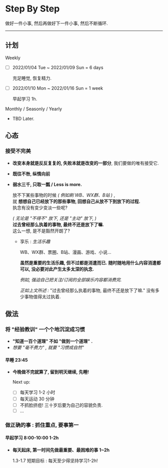 # Step By Step

做好一件小事, 然后再做好下一件小事, 然后不断循环.

---

## 计划

Weekly

-   [ ] 2022/01/04 Tue ~ 2022/01/09 Sun = 6 days

    充足睡觉, 恢复精力.

-   [ ] 2022/01/10 Mon ~ 2022/01/16 Sun = 1 week

    早起学习 1h.

Monthly / Seasonly / Yearly

-   TBD Later.

## 心态

### 接受不完美

-   **改变本身就是反反复复的, 失败本就是改变的一部分**, 我们要做的唯有接受它.

    <!-- 接受当下的不完美 -->

-   **既往不咎, 纵情向前**

    <!-- 接受过去的不完美 -->

-   **弱水三千, 只取一瓢 / Less is more.**

    放不下某些事物的时候 _( 例如刷 WB、WX群、B站 )_ ,<br/>
    就 **想想自己已经放下的那些事物, 回想自己从放不下到放下的过程.**<br/>
    执念有没有变少变淡一些呢?

    _( 无论是 "不得不" 放下, 还是 "主动" 放下, )_<br/>
    **过去曾经那么执着的事物, 最终不还是放下了嘛.**<br/>
    这么一想, 是不是豁然开朗了?

    -   享乐 : _生活乐趣_

        WB、WX群、票圈、B站、漫画、游戏、小说…
        <!-- 2021/12/29 最近都放下了, 希望以后不要频繁深陷其中 -->

        **虽然是重要的生活乐趣, 但不过都是消遣而已.**
        **随时随地用什么内容消遣都可以, 没必要对此产生太多太深的执念.**

        _例如, 强迫自己把关注/订阅的全部娱乐内容都消费完._

        _正如上文所述 :_ "过去曾经那么执着的事物, 最终不还是放下了嘛."
        没有多少事物值得太过执着.

## 做法

### 将 "经验教训" 一个个地沉淀成习惯

-   **"知道一百个道理" 不如 "做到一个道理" .**
-   _想要 "毫不费力" , 就要 "习惯成自然"_

#### 早睡 23:45

-   **今晚做不完就算了, 留到明天继续, 先睡!**

    Next up:

    - [ ] 每天学习 1-2 小时
    - [ ] 每天运动 30 分钟
    - [ ] 不抓脸挤痘! 三十岁后要为自己的容貌负责.
    - [ ] …

### 做正确的事 : **抓住重点, 要事第一**

#### 早起学习 8:00-10:00 1-2h

-   **每天起床, 第一时间先做最重要、最困难的事 1~2h**

    1.3-1.7 短期目标 : 每天至少得坚持学习1-2h!
